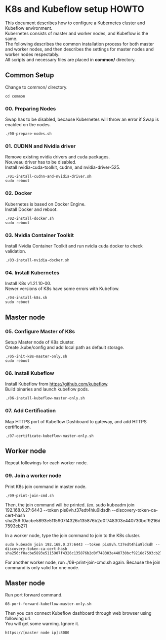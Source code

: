 # K8s and Kubeflow setup HOWTO
This document describes how to configure a Kubernetes cluster and Kubeflow environment.  
Kubernetes consists of master and worker nodes, and Kubeflow is the same.  
The following describes the common installation process for both master and worker nodes, and then describes the settings for master nodes and worker nodes respectably.  
All scripts and necessary files are placed in **common/** directory.  

## Common Setup
Change to common/ directory.
```
cd common
```
### 00. Preparing Nodes
Swap has to be disabled, because Kubernetes will throw an error if Swap is enabled on the nodes.
```
./00-prepare-nodes.sh
```
### 01. CUDNN and Nvidia driver
Remove existing nvidia drivers and cuda packages.  
Nouveau driver has to be disabled.  
Install nvidia-cuda-toolkit, cudnn, and nvidia-driver-525.
```
./01-install-cudnn-and-nvidia-driver.sh
sudo reboot
```
### 02. Docker
Kubernetes is based on Docker Engine.  
Install Docker and reboot.
```
./02-install-docker.sh
sudo reboot
```
### 03. Nvidia Container Toolkit
Install Nvidia Container Toolkit and run nvidia cuda docker to check validation.
```
./03-install-nvidia-docker.sh
```
### 04. Install Kubernetes
Install K8s v1.21.10-00.  
Newer versions of K8s have some errors with Kubeflow.
```
./04-install-k8s.sh
sudo reboot
```
## Master node
### 05. Configure Master of K8s
Setup Master node of K8s cluster.  
Create .kube/config and add local path as default storage.
```
./05-init-k8s-master-only.sh
sudo reboot
```
### 06. Install Kubeflow
Install Kubeflow from https://github.com/kubeflow.  
Build binaries and launch kubeflow pods.
```
./06-install-kubeflow-master-only.sh
```
### 07. Add Certification
Map HTTPS port of Kubeflow Dashboard to gateway, and add HTTPS certification.
```
./07-certificate-kubeflow-master-only.sh
```

## Worker node
Repeat followings for each worker node.
### 09. Join a worker node
Print K8s join command in master node.
```
./09-print-join-cmd.sh
```
Then, the join command will be printed. (ex. sudo kubeadm join 192.168.0.27:6443 --token pis8vh.t37edt4hiu9ldsdh --discovery-token-ca-cert-hash sha256:f0acbe5893e5115907f4326c135876b2d0f748303e440730bcf9216d7593cb27)

In a worker node, type the join command to join to the K8s cluster.
```
sudo kubeadm join 192.168.0.27:6443 --token pis8vh.t37edt4hiu9ldsdh --discovery-token-ca-cert-hash sha256:f0acbe5893e5115907f4326c135876b2d0f748303e440730bcf9216d7593cb27
```

For another worker node, run ./09-print-join-cmd.sh again. Because the join command is only valid for one node.  

## Master node
Run port forward command.
```
08-port-forward-kubeflow-master-only.sh
```
Then you can connect Kubeflow dashboard through web browser using following url.  
You will get some warning. Ignore it.
```
https://[master node ip]:8080
```

